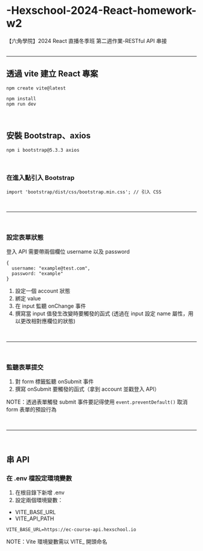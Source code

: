 # -Hexschool-2024-React-homework-w2

【六角學院】2024 React 直播冬季班 第二週作業-RESTful API 串接
<br><br>

<hr>

## 透過 vite 建立 React 專案

```
npm create vite@latest
```

```
npm install
npm run dev
```

<br>

## 安裝 Bootstrap、axios

```
npm i bootstrap@5.3.3 axios
```

<br>

### 在進入點引入 Bootstrap

```
import 'bootstrap/dist/css/bootstrap.min.css'; // 引入 CSS
```

<br>
<hr>
<br>

### 設定表單狀態

登入 API 需要帶兩個欄位 username 以及 password

```
{
  username: "example@test.com",
  password: "example"
}
```

1. 設定一個 account 狀態
2. 綁定 value
3. 在 input 監聽 onChange 事件
4. 撰寫當 input 值發生改變時要觸發的函式
   (透過在 input 設定 name 屬性，用以更改相對應欄位的狀態)

<br>
<hr>
<br>

### 監聽表單提交

1. 對 form 標籤監聽 onSubmit 事件
2. 撰寫 onSubmit 要觸發的函式（拿到 account 並戳登入 API）

NOTE：透過表單觸發 submit 事件要記得使用 `event.preventDefault()` 取消 form 表單的預設行為

<br>
<hr>
<br>

## 串 API

### 在 .env 檔設定環境變數

1. 在根目錄下新增 .env
2. 設定兩個環境變數：

- VITE_BASE_URL
- VITE_API_PATH

```
VITE_BASE_URL=https://ec-course-api.hexschool.io
```

NOTE：Vite 環境變數需以 VITE\_ 開頭命名
